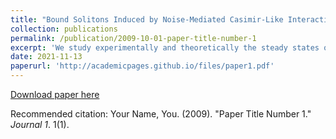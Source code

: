```yaml
---
title: "Bound Solitons Induced by Noise-Mediated Casimir-Like Interactions"
collection: publications
permalink: /publication/2009-10-01-paper-title-number-1
excerpt: 'We study experimentally and theoretically the steady states of optical solitons that aggregate into bunches in a nonlinear multimode interference based mode-locked fiber laser. By modifying the laser gain via its pumping current, we demonstrate a variety of steady states. We model the steady states using our recently proposed noise-mediated Casimir-like pulse interaction mechanism and obtain a quantitative agreement with our experimental results. We present a steady states phase diagram and demonstrate transitions between noise-mediated and coherently bound states without using additional modulators, asserting the noise-mediated interaction as a dominant mechanism in the complex soliton structures. The control of the complex soliton structures via the pumping current opens the door for the use of ultrafast lasers in telecommunication. '
date: 2021-11-13
paperurl: 'http://academicpages.github.io/files/paper1.pdf'
---
```

[Download paper here](http://academicpages.github.io/files/paper1.pdf)

Recommended citation: Your Name, You. (2009). "Paper Title Number 1." <i>Journal 1</i>. 1(1).
 
  
